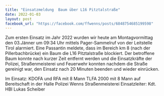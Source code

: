 ```yaml
---
title: "Einsatzmeldung  Baum über L16 Pitztalstraße"
date: 2022-01-03
layout: post
facebook_url: "https://facebook.com/ffwenns/posts/6848754685199598"
---
```


Zum ersten Einsatz im Jahr 2022 wurden wir heute am Montagvormittag den 03.Jänner um 09:34 Uhr mittels Pager-Sammelruf von der Leitstelle Tirol alarmiert. Eine Passantin meldete, dass im Bereich km 8 (nach der Pillerbachbrücke) ein Baum die L16 Pitztalstraße blockiert. Der betroffene Baum konnte nach kurzer Zeit entfernt werden und die Einsatzkräfte der Polizei, Straßenmeisterei und Feuerwehr konnten nachdem die Straße gereinigt war, den Einsatz nach 20 Minuten beenden und wieder einrücken.

Im Einsatz:
KDOFA und RFA mit 8 Mann
TLFA 2000 mit 8 Mann auf Bereitschaft in der Halle
Polizei Wenns
Straßenmeisterei 
Einsatzleiter: Kdt. HBI Lukas Scheiber